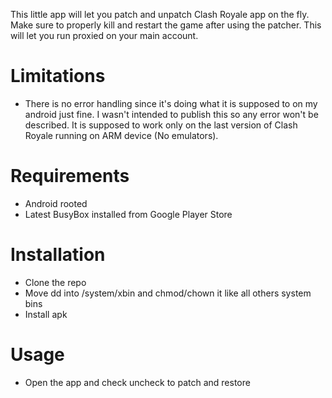 This little app will let you patch and unpatch Clash Royale app on the fly. Make sure to properly kill and restart the game after using the patcher. This will let you run proxied on your main account.

# Limitations
* There is no error handling since it's doing what it is supposed to on my android just fine. I wasn't intended to publish this so any error won't be described. It is supposed to work only on the last version of Clash Royale running on ARM device (No emulators).

# Requirements

* Android rooted
* Latest BusyBox installed from Google Player Store

# Installation

* Clone the repo
* Move dd into /system/xbin and chmod/chown it like all others system bins
* Install apk

# Usage

* Open the app and check uncheck to patch and restore
